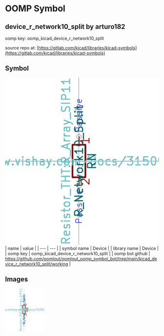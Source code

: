 # OOMP Symbol  
## device_r_network10_split  by arturo182  
  
oomp key: oomp_kicad_device_r_network10_split  
  
source repo at: [https://gitlab.com/kicad/libraries/kicad-symbols](https://gitlab.com/kicad/libraries/kicad-symbols)  
## Symbol  
  
[![working.png](working_600.png)](working.png)  
| name | value | 
| --- | --- | 
| symbol name | Device | 
| library name | Device | 
| oomp key | oomp_kicad_device_r_network10_split | 
| oomp bot github | https://github.com/oomlout/oomlout_oomp_symbol_bot/tree/main/kicad_device_r_network10_split/working | 
## Images  
  
[![working.png](working_140.png)](working.png)  
